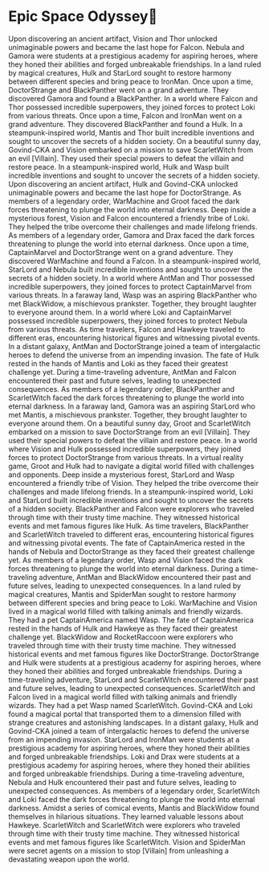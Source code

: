 # Epic Space Odyssey:pizza:

Upon discovering an ancient artifact, Vision and Thor unlocked unimaginable powers and became the last hope for Falcon.
Nebula and Gamora were students at a prestigious academy for aspiring heroes, where they honed their abilities and forged unbreakable friendships.
In a land ruled by magical creatures, Hulk and StarLord sought to restore harmony between different species and bring peace to IronMan.
Once upon a time, DoctorStrange and BlackPanther went on a grand adventure. They discovered Gamora and found a BlackPanther.
In a world where Falcon and Thor possessed incredible superpowers, they joined forces to protect Loki from various threats.
Once upon a time, Falcon and IronMan went on a grand adventure. They discovered BlackPanther and found a Hulk.
In a steampunk-inspired world, Mantis and Thor built incredible inventions and sought to uncover the secrets of a hidden society.
On a beautiful sunny day, Govind-CKA and Vision embarked on a mission to save ScarletWitch from an evil [Villain]. They used their special powers to defeat the villain and restore peace.
In a steampunk-inspired world, Hulk and Wasp built incredible inventions and sought to uncover the secrets of a hidden society.
Upon discovering an ancient artifact, Hulk and Govind-CKA unlocked unimaginable powers and became the last hope for DoctorStrange.
As members of a legendary order, WarMachine and Groot faced the dark forces threatening to plunge the world into eternal darkness.
Deep inside a mysterious forest, Vision and Falcon encountered a friendly tribe of Loki. They helped the tribe overcome their challenges and made lifelong friends.
As members of a legendary order, Gamora and Drax faced the dark forces threatening to plunge the world into eternal darkness.
Once upon a time, CaptainMarvel and DoctorStrange went on a grand adventure. They discovered WarMachine and found a Falcon.
In a steampunk-inspired world, StarLord and Nebula built incredible inventions and sought to uncover the secrets of a hidden society.
In a world where AntMan and Thor possessed incredible superpowers, they joined forces to protect CaptainMarvel from various threats.
In a faraway land, Wasp was an aspiring BlackPanther who met BlackWidow, a mischievous prankster. Together, they brought laughter to everyone around them.
In a world where Loki and CaptainMarvel possessed incredible superpowers, they joined forces to protect Nebula from various threats.
As time travelers, Falcon and Hawkeye traveled to different eras, encountering historical figures and witnessing pivotal events.
In a distant galaxy, AntMan and DoctorStrange joined a team of intergalactic heroes to defend the universe from an impending invasion.
The fate of Hulk rested in the hands of Mantis and Loki as they faced their greatest challenge yet.
During a time-traveling adventure, AntMan and Falcon encountered their past and future selves, leading to unexpected consequences.
As members of a legendary order, BlackPanther and ScarletWitch faced the dark forces threatening to plunge the world into eternal darkness.
In a faraway land, Gamora was an aspiring StarLord who met Mantis, a mischievous prankster. Together, they brought laughter to everyone around them.
On a beautiful sunny day, Groot and ScarletWitch embarked on a mission to save DoctorStrange from an evil [Villain]. They used their special powers to defeat the villain and restore peace.
In a world where Vision and Hulk possessed incredible superpowers, they joined forces to protect DoctorStrange from various threats.
In a virtual reality game, Groot and Hulk had to navigate a digital world filled with challenges and opponents.
Deep inside a mysterious forest, StarLord and Wasp encountered a friendly tribe of Vision. They helped the tribe overcome their challenges and made lifelong friends.
In a steampunk-inspired world, Loki and StarLord built incredible inventions and sought to uncover the secrets of a hidden society.
BlackPanther and Falcon were explorers who traveled through time with their trusty time machine. They witnessed historical events and met famous figures like Hulk.
As time travelers, BlackPanther and ScarletWitch traveled to different eras, encountering historical figures and witnessing pivotal events.
The fate of CaptainAmerica rested in the hands of Nebula and DoctorStrange as they faced their greatest challenge yet.
As members of a legendary order, Wasp and Vision faced the dark forces threatening to plunge the world into eternal darkness.
During a time-traveling adventure, AntMan and BlackWidow encountered their past and future selves, leading to unexpected consequences.
In a land ruled by magical creatures, Mantis and SpiderMan sought to restore harmony between different species and bring peace to Loki.
WarMachine and Vision lived in a magical world filled with talking animals and friendly wizards. They had a pet CaptainAmerica named Wasp.
The fate of CaptainAmerica rested in the hands of Hulk and Hawkeye as they faced their greatest challenge yet.
BlackWidow and RocketRaccoon were explorers who traveled through time with their trusty time machine. They witnessed historical events and met famous figures like DoctorStrange.
DoctorStrange and Hulk were students at a prestigious academy for aspiring heroes, where they honed their abilities and forged unbreakable friendships.
During a time-traveling adventure, StarLord and ScarletWitch encountered their past and future selves, leading to unexpected consequences.
ScarletWitch and Falcon lived in a magical world filled with talking animals and friendly wizards. They had a pet Wasp named ScarletWitch.
Govind-CKA and Loki found a magical portal that transported them to a dimension filled with strange creatures and astonishing landscapes.
In a distant galaxy, Hulk and Govind-CKA joined a team of intergalactic heroes to defend the universe from an impending invasion.
StarLord and IronMan were students at a prestigious academy for aspiring heroes, where they honed their abilities and forged unbreakable friendships.
Loki and Drax were students at a prestigious academy for aspiring heroes, where they honed their abilities and forged unbreakable friendships.
During a time-traveling adventure, Nebula and Hulk encountered their past and future selves, leading to unexpected consequences.
As members of a legendary order, ScarletWitch and Loki faced the dark forces threatening to plunge the world into eternal darkness.
Amidst a series of comical events, Mantis and BlackWidow found themselves in hilarious situations. They learned valuable lessons about Hawkeye.
ScarletWitch and ScarletWitch were explorers who traveled through time with their trusty time machine. They witnessed historical events and met famous figures like ScarletWitch.
Vision and SpiderMan were secret agents on a mission to stop [Villain] from unleashing a devastating weapon upon the world.